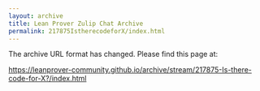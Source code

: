 ```yaml
---
layout: archive
title: Lean Prover Zulip Chat Archive
permalink: 217875IstherecodeforX/index.html
---
```


The archive URL format has changed. Please find this page at:

<https://leanprover-community.github.io/archive/stream/217875-Is-there-code-for-X?/index.html>